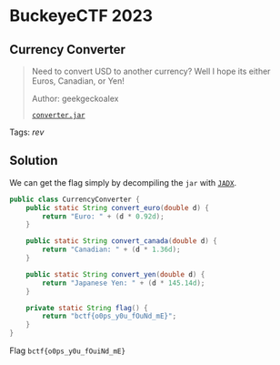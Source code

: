 # BuckeyeCTF 2023

## Currency Converter

> Need to convert USD to another currency? Well I hope its either Euros, Canadian, or Yen!
>
>  Author: geekgeckoalex
>
> [`converter.jar`](converter.jar)

Tags: _rev_

## Solution
We can get the flag simply by decompiling the `jar` with [`JADX`](https://github.com/skylot/jadx).

```java
public class CurrencyConverter {
    public static String convert_euro(double d) {
        return "Euro: " + (d * 0.92d);
    }

    public static String convert_canada(double d) {
        return "Canadian: " + (d * 1.36d);
    }

    public static String convert_yen(double d) {
        return "Japanese Yen: " + (d * 145.14d);
    }

    private static String flag() {
        return "bctf{o0ps_y0u_fOuNd_mE}";
    }
}
```

Flag `bctf{o0ps_y0u_fOuiNd_mE}`